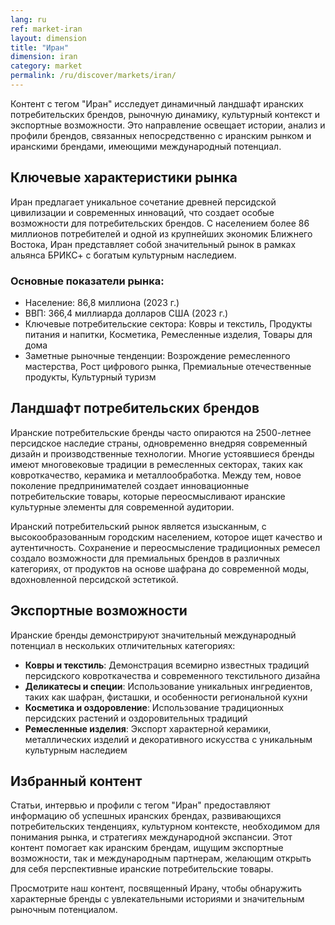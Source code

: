```yaml
---
lang: ru
ref: market-iran
layout: dimension
title: "Иран"
dimension: iran
category: market
permalink: /ru/discover/markets/iran/
---
```


Контент с тегом "Иран" исследует динамичный ландшафт иранских потребительских брендов, рыночную динамику, культурный контекст и экспортные возможности. Это направление освещает истории, анализ и профили брендов, связанных непосредственно с иранским рынком и иранскими брендами, имеющими международный потенциал.

## Ключевые характеристики рынка

Иран предлагает уникальное сочетание древней персидской цивилизации и современных инноваций, что создает особые возможности для потребительских брендов. С населением более 86 миллионов потребителей и одной из крупнейших экономик Ближнего Востока, Иран представляет собой значительный рынок в рамках альянса БРИКС+ с богатым культурным наследием.

### Основные показатели рынка:
- Население: 86,8 миллиона (2023 г.)
- ВВП: 366,4 миллиарда долларов США (2023 г.)
- Ключевые потребительские сектора: Ковры и текстиль, Продукты питания и напитки, Косметика, Ремесленные изделия, Товары для дома
- Заметные рыночные тенденции: Возрождение ремесленного мастерства, Рост цифрового рынка, Премиальные отечественные продукты, Культурный туризм

## Ландшафт потребительских брендов

Иранские потребительские бренды часто опираются на 2500-летнее персидское наследие страны, одновременно внедряя современный дизайн и производственные технологии. Многие устоявшиеся бренды имеют многовековые традиции в ремесленных секторах, таких как ковроткачество, керамика и металлообработка. Между тем, новое поколение предпринимателей создает инновационные потребительские товары, которые переосмысливают иранские культурные элементы для современной аудитории.

Иранский потребительский рынок является изысканным, с высокообразованным городским населением, которое ищет качество и аутентичность. Сохранение и переосмысление традиционных ремесел создало возможности для премиальных брендов в различных категориях, от продуктов на основе шафрана до современной моды, вдохновленной персидской эстетикой.

## Экспортные возможности

Иранские бренды демонстрируют значительный международный потенциал в нескольких отличительных категориях:

- **Ковры и текстиль**: Демонстрация всемирно известных традиций персидского ковроткачества и современного текстильного дизайна
- **Деликатесы и специи**: Использование уникальных ингредиентов, таких как шафран, фисташки, и особенности региональной кухни
- **Косметика и оздоровление**: Использование традиционных персидских растений и оздоровительных традиций
- **Ремесленные изделия**: Экспорт характерной керамики, металлических изделий и декоративного искусства с уникальным культурным наследием

## Избранный контент

Статьи, интервью и профили с тегом "Иран" предоставляют информацию об успешных иранских брендах, развивающихся потребительских тенденциях, культурном контексте, необходимом для понимания рынка, и стратегиях международной экспансии. Этот контент помогает как иранским брендам, ищущим экспортные возможности, так и международным партнерам, желающим открыть для себя перспективные иранские потребительские товары.

Просмотрите наш контент, посвященный Ирану, чтобы обнаружить характерные бренды с увлекательными историями и значительным рыночным потенциалом.
